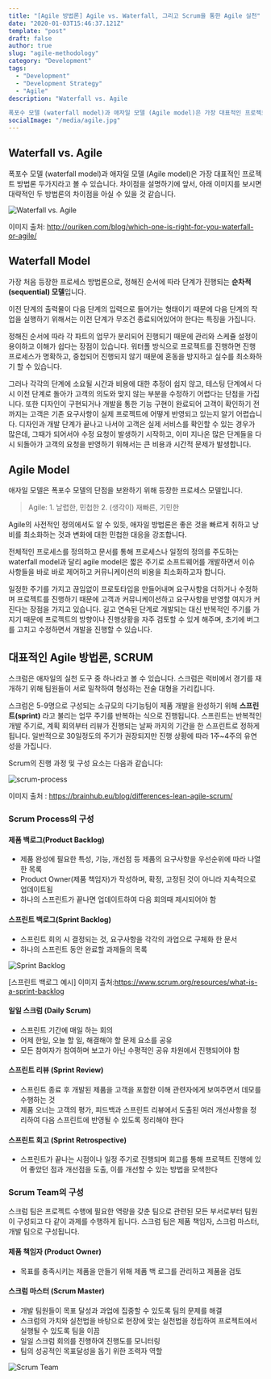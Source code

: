 ```yaml
---
title: "[Agile 방법론] Agile vs. Waterfall, 그리고 Scrum을 통한 Agile 실천"
date: "2020-01-03T15:46:37.121Z"
template: "post"
draft: false
author: true
slug: "agile-methodology"
category: "Development"
tags:
  - "Development"
  - "Development Strategy"
  - "Agile"
description: "Waterfall vs. Agile

폭포수 모델 (waterfall model)과 애자일 모델 (Agile model)은 가장 대표적인 프로젝트 방법론 두가지라고 볼 수 있습니다. 차이점을 설명하기에 앞서, 아래 이미지를 보시면 대략적인 두 방법론의 차이점을 아실 수 있을 것 같습니다. "
socialImage: "/media/agile.jpg"
---
```


## Waterfall vs. Agile

폭포수 모델 (waterfall model)과 애자일 모델 (Agile model)은 가장 대표적인 프로젝트 방법론 두가지라고 볼 수 있습니다. 차이점을 설명하기에 앞서, 아래 이미지를 보시면 대략적인 두 방법론의 차이점을 아실 수 있을 것 같습니다. 

![Waterfall vs. Agile](https://i1.wp.com/ouriken.com/blog/wp-content/uploads/2019/11/Untitled-design-2.png?w=736)

이미지 출처: http://ouriken.com/blog/which-one-is-right-for-you-waterfall-or-agile/



## Waterfall Model 

가장 처음 등장한 프로세스 방법론으로, 정해진 순서에 따라 단계가 진행되는 <strong>순차적 (sequential) 모델</strong>입니다.

이전 단계의 출력물이 다음 단계의 입력으로 들어가는 형태이기 때문에 다음 단계의 작업을 실행하기 위해서는 이전 단계가 무조건 종료되어있어야 한다는 특징을 가집니다. 

정해진 순서에 따라 각 파트의 업무가 분리되어 진행되기 때문에 관리와 스케쥴 설정이 용이하고 이해가 쉽다는 장점이 있습니다. 워터폴 방식으로 프로젝트를 진행하면 진행 프로세스가 명확하고, 중첩되어 진행되지 않기 때문에 혼동을 방지하고 실수를 최소화하기 할 수 있습니다. 

그러나 각각의 단계에 소요될 시간과 비용에 대한 추정이 쉽지 않고, 테스팅 단계에서 다시 이전 단계로 돌아가 고객의 의도와 맞지 않는 부분을 수정하기 어렵다는 단점을 가집니다. 또한 디자인이 구현되거나 개발을 통한 기능 구현이 완료되어 고객이 확인하기 전까지는 고객은 기존 요구사항이 실제 프로젝트에 어떻게 반영되고 있는지 알기 어렵습니다. 디자인과 개발 단계가 끝나고 나서야 고객은 실제 서비스를 확인할 수 있는 경우가 많은데, 그때가 되어서야 수정 요청이 발생하기 시작하고, 이미 지나온 많은 단계들을 다시 되돌아가 고객의 요청을 반영하기 위해서는 큰 비용과 시간적 문제가 발생합니다. 



## Agile Model

애자일 모델은 폭포수 모델의 단점을 보완하기 위해 등장한 프로세스 모델입니다. 

> Agile: 1. 날렵한, 민첩한   2. (생각이) 재빠른, 기민한

Agile의 사전적인 정의에서도 알 수 있듯, 애자일 방법론은 좋은 것을 빠르게 취하고 낭비를 최소화하는 것과 변화에 대한 민첩한 대응을 강조합니다. 

전체적인 프로세스를 정의하고 문서를 통해 프로세스나 일정의 정의를 주도하는 waterfall model과 달리 agile model은 짧은 주기로 소프트웨어를 개발하면서 이슈 사항들을 바로 바로 제어하고 커뮤니케이션의 비용을 최소화하고자 합니다. 

일정한 주기를 가지고 끊임없이 프로토타입을 만들어내며 요구사항을 더하거나 수정하며 프로젝트를 진행하기 때문에 고객과 커뮤니케이션하고 요구사항을 반영할 여지가 커진다는 장점을 가지고 있습니다. 길고 연속된 단계로 개발되는 대신 반복적인 주기를 가지기 때문에 프로젝트의 방향이나 진행상황을 자주 검토할 수 있게 해주며, 초기에 버그를 고치고 수정하면서 개발을 진행할 수 있습니다.

 

## 대표적인 Agile 방법론, SCRUM 

스크럼은 애자일의 실천 도구 중 하나라고 볼 수 있습니다. 스크럼은 럭비에서 경기를 재개하기 위해 팀원들이 서로 밀착하여 형성하는 전술 대형을 가리킵니다. 

스크럼은 5-9명으로 구성되는 소규모의 다기능팀이 제품 개발을 완성하기 위해 <strong>스프린트(sprint)</strong> 라고 불리는 업무 주기를 반복하는 식으로 진행됩니다. 스프린트는 반복적인 개발 주기로, 계획 회의부터 리뷰가 진행되는 날짜 까지의 기간을 한 스프린트로 정하게 됩니다. 일반적으로 30일정도의 주기가 권장되지만 진행 상황에 따라 1주~4주의 유연성을 가집니다. 

Scrum의 진행 과정 및 구성 요소는 다음과 같습니다: 

![scrum-process](https://miro.medium.com/max/1920/0*tldQVMrGJ_vFIDlB.jpg)

이미지 출처 : https://brainhub.eu/blog/differences-lean-agile-scrum/

### Scrum Process의 구성 

#### 제품 백로그(Product Backlog)

- 제품 완성에 필요한 특성, 기능, 개선점 등 제품의 요구사항을 우선순위에 따라 나열한 목록
- Product Owner(제품 책임자)가 작성하며, 확정, 고정된 것이 아니라 지속적으로 업데이트됨
- 하나의 스프린트가 끝나면 업데이트하여 다음 회의때 제시되어야 함 

#### 스프린트 백로그(Sprint Backlog)

- 스프린트 회의 시 결정되는 것, 요구사항을 각각의 과업으로 구체화 한 문서 
- 하나의 스프린트 동안 완료할 과제들의 목록

![Sprint Backlog](https://scrumorg-website-prod.s3.amazonaws.com/drupal/inline-images/2017-03/SprintBacklog_0.png)

[스프린트 백로그 예시] 이미지 출처:https://www.scrum.org/resources/what-is-a-sprint-backlog  

#### 일일 스크럼 (Daily Scrum)

- 스프린트 기간에 매일 하는 회의
- 어제 한일, 오늘 할 일, 해결해야 할 문제 요소를 공유
- 모든 참여자가 참여하며 보고가 아닌 수평적인 공유 차원에서 진행되어야 함 

#### 스프린트 리뷰 (Sprint Review)

- 스프린트 종료 후 개발된 제품을 고객을 포함한 이해 관련자에게 보여주면서 데모를 수행하는 것 
- 제품 오너는 고객의 평가, 피드백과 스프린트 리뷰에서 도출된 여러 개선사항을 정리하여 다음 스프린트에 반영될 수 있도록 정리해야 한다 

#### 스프린트 회고 (Sprint Retrospective)

- 스프린트가 끝나는 시점이나 일정 주기로 진행되며 회고를 통해 프로젝트 진행에 있어 좋았던 점과 개선점을 도출, 이를 개선할 수 있는 방법을 모색한다 



### Scrum Team의 구성

스크럼 팀은 프로젝트 수행에 필요한 역량을 갖춘 팀으로 관련된 모든 부서로부터 팀원이 구성되고 다 같이 과제를 수행하게 됩니다. 스크럼 팀은 제품 책임자, 스크럼 마스터, 개발 팀으로 구성됩니다.

#### 제품 책임자 (Product Owner)

- 목표를 충족시키는 제품을 만들기 위해 제품 백 로그를 관리하고 제품을 검토

#### 스크럼 마스터 (Scrum Master)

- 개발 팀원들이 목표 달성과 과업에 집중할 수 있도록 팀의 문제를 해결 
- 스크럼의 가치와 실천법을 바탕으로 현장에 맞는 실천법을 정립하여 프로젝트에서 실행될 수 있도록 팀을 이끔 
- 일일 스크럼 회의를 진행하여 진행도를 모니터링
- 팀의 성공적인 목표달성을 돕기 위한 조력자 역할

![Scrum Team](https://www.visual-paradigm.com/servlet/editor-content/scrum/what-is-scrum-team/sites/7/2018/10/what-is-scrum-team.png)

 